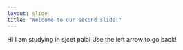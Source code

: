 ```yaml
---
layout: slide
title: "Welcome to our second slide!"
---
```

Hi I am studying in sjcet palai
Use the left arrow to go back!
